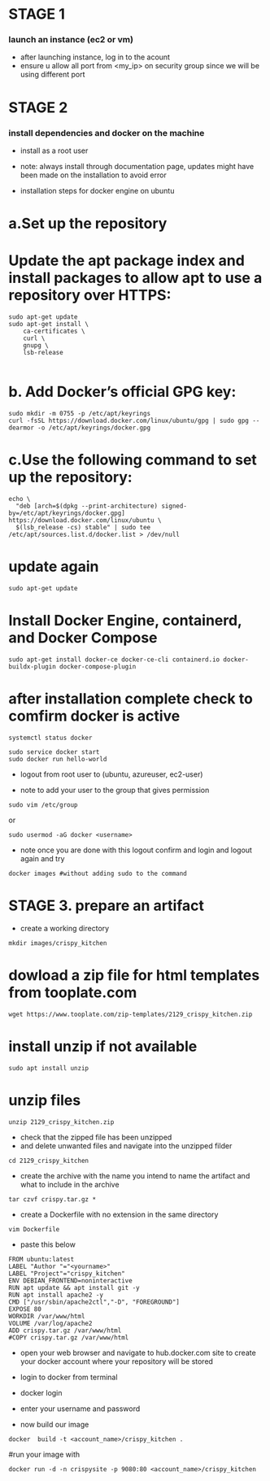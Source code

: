
# STAGE 1
### launch an instance (ec2 or vm)
- after launching instance, log in to the acount
- ensure u allow all port from <my_ip> on security group since we will be using different port

# STAGE 2
### install dependencies and docker on the machine

- install as a root user

- note: always install through documentation page, updates might have been made on the installation to avoid error

- installation steps for docker engine on ubuntu

# a.Set up the repository
# Update the apt package index and install packages to allow apt to use a repository over HTTPS:


```
sudo apt-get update
sudo apt-get install \
    ca-certificates \
    curl \
    gnupg \
    lsb-release
    
 ```
 

# b. Add Docker’s official GPG key:


```
sudo mkdir -m 0755 -p /etc/apt/keyrings
curl -fsSL https://download.docker.com/linux/ubuntu/gpg | sudo gpg --dearmor -o /etc/apt/keyrings/docker.gpg
```

# c.Use the following command to set up the repository: 

```
echo \
  "deb [arch=$(dpkg --print-architecture) signed-by=/etc/apt/keyrings/docker.gpg] https://download.docker.com/linux/ubuntu \
  $(lsb_release -cs) stable" | sudo tee /etc/apt/sources.list.d/docker.list > /dev/null
```

# update again

```
sudo apt-get update 
```

# Install Docker Engine, containerd, and Docker Compose

```
sudo apt-get install docker-ce docker-ce-cli containerd.io docker-buildx-plugin docker-compose-plugin
```

# after installation complete check to comfirm docker is active

```
systemctl status docker
```

```
sudo service docker start
sudo docker run hello-world
```

- logout from root user to (ubuntu, azureuser, ec2-user)

- note to add your user to the group that gives permission

```
sudo vim /etc/group
```
or

```
sudo usermod -aG docker <username>
```

- note once you are done with this logout confirm and login and logout again and try

```
docker images #without adding sudo to the command 
```

# STAGE 3. prepare an artifact
- create a working directory

```
mkdir images/crispy_kitchen
```

# dowload a zip file for html templates from tooplate.com

```
wget https://www.tooplate.com/zip-templates/2129_crispy_kitchen.zip
```

# install unzip if not available

```
sudo apt install unzip
```

# unzip files

```
unzip 2129_crispy_kitchen.zip
```

- check that the zipped file has been unzipped
- and delete unwanted files and navigate into the unzipped filder

```
cd 2129_crispy_kitchen 
```

- create the archive with the name you intend to name the artifact and what to include in the archive

```
tar czvf crispy.tar.gz *
```

- create a Dockerfile with no extension in the same directory

```
vim Dockerfile
```

- paste this below

```
FROM ubuntu:latest
LABEL "Author "="<yourname>"
LABEL "Project"="crispy_kitchen"
ENV DEBIAN_FRONTEND=noninteractive
RUN apt update && apt install git -y
RUN apt install apache2 -y
CMD ["/usr/sbin/apache2ctl","-D", "FOREGROUND"]
EXPOSE 80
WORKDIR /var/www/html
VOLUME /var/log/apache2
ADD crispy.tar.gz /var/www/html
#COPY crispy.tar.gz /var/www/html
```

- open your web browser and navigate to hub.docker.com site to create your docker account where your repository will be stored

- login to docker from terminal
- docker login

- enter your username and password

- now build our image

```
docker  build -t <account_name>/crispy_kitchen .
```

#run your image with

`docker run -d -n crispysite -p 9080:80 <account_name>/crispy_kitchen`
